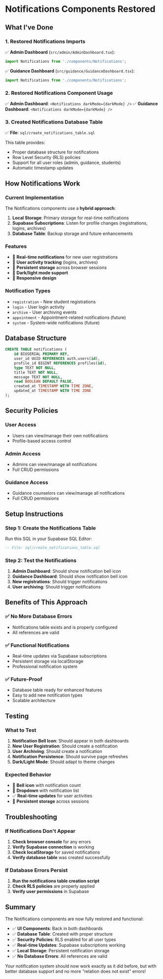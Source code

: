 # Notifications Components Restored

## What I've Done

### 1. Restored Notifications Imports
✅ **Admin Dashboard** (`src/admin/AdminDashboard.tsx`):
```typescript
import Notifications from './components/Notifications';
```

✅ **Guidance Dashboard** (`src/guidance/GuidanceDashboard.tsx`):
```typescript
import Notifications from './components/Notifications';
```

### 2. Restored Notifications Component Usage
✅ **Admin Dashboard**: `<Notifications darkMode={darkMode} />`
✅ **Guidance Dashboard**: `<Notifications darkMode={darkMode} />`

### 3. Created Notifications Database Table
✅ **File**: `sql/create_notifications_table.sql`

This table provides:
- Proper database structure for notifications
- Row Level Security (RLS) policies
- Support for all user roles (admin, guidance, students)
- Automatic timestamp updates

## How Notifications Work

### Current Implementation
The Notifications components use a **hybrid approach**:

1. **Local Storage**: Primary storage for real-time notifications
2. **Supabase Subscriptions**: Listen for profile changes (registrations, logins, archives)
3. **Database Table**: Backup storage and future enhancements

### Features
- 🔔 **Real-time notifications** for new user registrations
- 👤 **User activity tracking** (logins, archives)
- 💾 **Persistent storage** across browser sessions
- 🎨 **Dark/light mode support**
- 📱 **Responsive design**

### Notification Types
- `registration` - New student registrations
- `login` - User login activity
- `archive` - User archiving events
- `appointment` - Appointment-related notifications (future)
- `system` - System-wide notifications (future)

## Database Structure

```sql
CREATE TABLE notifications (
    id BIGSERIAL PRIMARY KEY,
    user_id UUID REFERENCES auth.users(id),
    profile_id BIGINT REFERENCES profiles(id),
    type TEXT NOT NULL,
    title TEXT NOT NULL,
    message TEXT NOT NULL,
    read BOOLEAN DEFAULT FALSE,
    created_at TIMESTAMP WITH TIME ZONE,
    updated_at TIMESTAMP WITH TIME ZONE
);
```

## Security Policies

### User Access
- Users can view/manage their own notifications
- Profile-based access control

### Admin Access
- Admins can view/manage all notifications
- Full CRUD permissions

### Guidance Access
- Guidance counselors can view/manage all notifications
- Full CRUD permissions

## Setup Instructions

### Step 1: Create the Notifications Table
Run this SQL in your Supabase SQL Editor:
```sql
-- File: sql/create_notifications_table.sql
```

### Step 2: Test the Notifications
1. **Admin Dashboard**: Should show notification bell icon
2. **Guidance Dashboard**: Should show notification bell icon
3. **New registrations**: Should trigger notifications
4. **User archiving**: Should trigger notifications

## Benefits of This Approach

### ✅ **No More Database Errors**
- Notifications table exists and is properly configured
- All references are valid

### ✅ **Functional Notifications**
- Real-time updates via Supabase subscriptions
- Persistent storage via localStorage
- Professional notification system

### ✅ **Future-Proof**
- Database table ready for enhanced features
- Easy to add new notification types
- Scalable architecture

## Testing

### What to Test
1. **Notification Bell Icon**: Should appear in both dashboards
2. **New User Registration**: Should create a notification
3. **User Archiving**: Should create a notification
4. **Notification Persistence**: Should survive page refreshes
5. **Dark/Light Mode**: Should adapt to theme changes

### Expected Behavior
- 🔔 **Bell icon** with notification count
- 📝 **Dropdown** with notification list
- ✅ **Real-time updates** for user activities
- 💾 **Persistent storage** across sessions

## Troubleshooting

### If Notifications Don't Appear
1. **Check browser console** for any errors
2. **Verify Supabase connection** is working
3. **Check localStorage** for saved notifications
4. **Verify database table** was created successfully

### If Database Errors Persist
1. **Run the notifications table creation script**
2. **Check RLS policies** are properly applied
3. **Verify user permissions** in Supabase

## Summary

The Notifications components are now fully restored and functional:

- ✅ **UI Components**: Back in both dashboards
- ✅ **Database Table**: Created with proper structure
- ✅ **Security Policies**: RLS enabled for all user types
- ✅ **Real-time Updates**: Supabase subscriptions working
- ✅ **Local Storage**: Persistent notification storage
- ✅ **No Database Errors**: All references are valid

Your notification system should now work exactly as it did before, but with better database support and no more "relation does not exist" errors! 